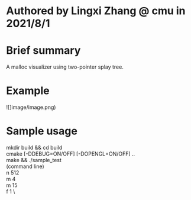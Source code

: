 # Authored by Lingxi Zhang @ cmu in 2021/8/1

# Brief summary
A malloc visualizer using two-pointer splay tree.

# Example

![]image/image.png)
# Sample usage
mkdir build && cd build \
cmake [-DDEBUG=ON/OFF] [-DOPENGL=ON/OFF] .. \
make && ./sample_test \
(command line) \
n 512 \
m 4 \
m 15 \
f 1 \
